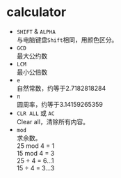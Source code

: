 # calculator
- `SHIFT` & `ALPHA`  
    与电脑键盘`Shift`相同，用颜色区分。
- `GCD`  
  最大公约数
- `LCM`  
  最小公倍数
- `e`  
  自然常数，约等于2.7182818284
- `π`  
  圆周率，约等于3.14159265359
- `CLR ALL` 或 `AC`  
  Clear all，清除所有内容。
- `mod`  
  求余数。  
  25 mod 4 = 1  
  15 mod 4 = 3  
  25 ÷ 4 = 6...1  
  15 ÷ 4 = 3...3
